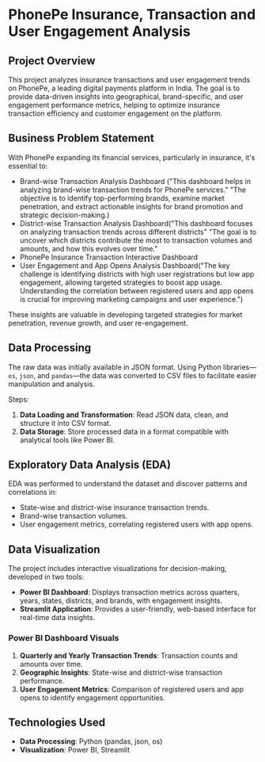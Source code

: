 # PhonePe Insurance, Transaction and User Engagement Analysis

## Project Overview
This project analyzes insurance transactions and user engagement trends on PhonePe, a leading digital payments platform in India. The goal is to provide data-driven insights into geographical, brand-specific, and user engagement performance metrics, helping to optimize insurance transaction efficiency and customer engagement on the platform.

## Business Problem Statement
With PhonePe expanding its financial services, particularly in insurance, it's essential to:
- Brand-wise Transaction Analysis Dashboard ("This dashboard helps in analyzing brand-wise transaction trends for PhonePe services."
                                               "The objective is to identify top-performing brands, examine market penetration, and extract actionable insights for brand promotion and strategic decision-making.)
- District-wise Transaction Analysis Dashboard("This dashboard focuses on analyzing transaction trends across different districts"
         "The goal is to uncover which districts contribute the most to transaction volumes and amounts, and how this evolves over time."
- PhonePe Insurance Transaction Interactive Dashboard
- User Engagement and App Opens Analysis Dashboard("The key challenge is identifying districts with high user registrations but low app engagement, allowing targeted strategies to boost app usage. Understanding the correlation between registered users and app opens is crucial for improving marketing campaigns and user experience.")

These insights are valuable in developing targeted strategies for market penetration, revenue growth, and user re-engagement.

## Data Processing
The raw data was initially available in JSON format. Using Python libraries—`os`, `json`, and `pandas`—the data was converted to CSV files to facilitate easier manipulation and analysis.

Steps:
1. **Data Loading and Transformation**: Read JSON data, clean, and structure it into CSV format.
2. **Data Storage**: Store processed data in a format compatible with analytical tools like Power BI.

## Exploratory Data Analysis (EDA)
EDA was performed to understand the dataset and discover patterns and correlations in:
- State-wise and district-wise insurance transaction trends.
- Brand-wise transaction volumes.
- User engagement metrics, correlating registered users with app opens.

## Data Visualization
The project includes interactive visualizations for decision-making, developed in two tools:
- **Power BI Dashboard**: Displays transaction metrics across quarters, years, states, districts, and brands, with engagement insights.
- **Streamlit Application**: Provides a user-friendly, web-based interface for real-time data insights.

### Power BI Dashboard Visuals
1. **Quarterly and Yearly Transaction Trends**: Transaction counts and amounts over time.
2. **Geographic Insights**: State-wise and district-wise transaction performance.
3. **User Engagement Metrics**: Comparison of registered users and app opens to identify engagement opportunities.

## Technologies Used
- **Data Processing**: Python (pandas, json, os)
- **Visualization**: Power BI, Streamlit

